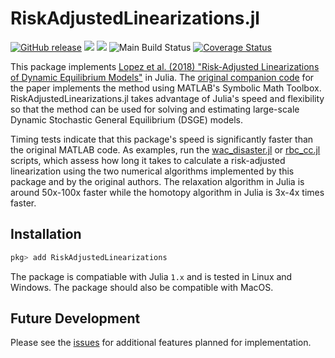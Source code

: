 # RiskAdjustedLinearizations.jl

[![GitHub release](https://img.shields.io/github/release/chenwilliam77/RiskAdjustedLinearizations.jl.svg)](https://github.com/chenwilliam77/RiskAdjustedLinearizations.jl/releases/latest)
[![](https://img.shields.io/badge/docs-stable-3f51b5.svg)](https://chenwilliam77.github.io/RiskAdjustedLinearizations.jl/stable)
[![](https://img.shields.io/badge/docs-dev-3f51b5.svg)](https://chenwilliam77.github.io/RiskAdjustedLinearizations.jl/dev)
![Main Build Status](https://github.com/chenwilliam77/RiskAdjustedLinearizations.jl/workflows/build/badge.svg?branch=main)
[![Coverage Status](https://coveralls.io/repos/github/chenwilliam77/RiskAdjustedLinearizations.jl/badge.svg?branch=main)](https://coveralls.io/github/chenwilliam77/RiskAdjustedLinearizations.jl?branch=main)

This package implements [Lopez et al. (2018) "Risk-Adjusted Linearizations of Dynamic Equilibrium Models"](https://ideas.repec.org/p/bfr/banfra/702.html) in Julia. The [original companion code](https://github.com/fvazquezgrande/gen_affine) for the paper implements the method using MATLAB's Symbolic Math Toolbox. RiskAdjustedLinearizations.jl takes advantage of Julia's speed and flexibility so that the method can be used for solving and estimating large-scale Dynamic Stochastic General Equilibrium (DSGE) models.

Timing tests indicate that this package's speed is significantly faster than the original MATLAB code.
As examples, run the [wac_disaster.jl](https://github.com/chenwilliam77/RiskAdjustedLinearizations.jl/tree/main/examples/matlab_timing_test/wac_disaster.jl) or [rbc_cc.jl](https://github.com/chenwilliam77/RiskAdjustedLinearizations.jl/tree/main/examples/matlab_timing_test/rbc_cc.jl) scripts, which assess how long it takes to calculate a risk-adjusted linearization using the two numerical algorithms
implemented by this package and by the original authors.
The relaxation algorithm in Julia is around 50x-100x faster while the homotopy algorithm in Julia is 3x-4x times faster.

## Installation

```julia
pkg> add RiskAdjustedLinearizations
```

The package is compatiable with Julia `1.x` and is tested in Linux and Windows. The package should also be compatible with MacOS.


## Future Development

Please see the [issues](https://github.com/chenwilliam77/RiskAdjustedLinearizations/issues) for additional features planned for implementation.
